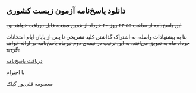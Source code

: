 ## دانلود پاسخ‌نامه آزمون زیست کشوری

~~این پاسخ‌نامه از ساعت ۲۳:۵۵ روز ۲۰ خرداد از همین صفحه قابل دریافت خواهد بود~~

~~بنا به پیشنهادات واصله، به اشتراک گذاشتن کلید تشریحی تا پس از پایان ایام امتحانات خرداد ماه به تعویق می‌افتد. به این ترتیب در نیمه‌ی دوم تیرماه پاسخ‌نامه در ارائه خواهد گردید.~~ 

[دریافت پاسخ‌نامه](./kilid_Gholipour_Gilak.pdf)

با احترام

معصومه قلی‌پور گیلک

